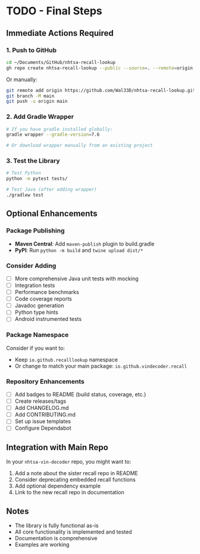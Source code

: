 # TODO - Final Steps

## Immediate Actions Required

### 1. Push to GitHub
```bash
cd ~/Documents/GitHub/nhtsa-recall-lookup
gh repo create nhtsa-recall-lookup --public --source=. --remote=origin --push
```

Or manually:
```bash
git remote add origin https://github.com/Wal33D/nhtsa-recall-lookup.git
git branch -M main
git push -u origin main
```

### 2. Add Gradle Wrapper
```bash
# If you have gradle installed globally:
gradle wrapper --gradle-version=7.6

# Or download wrapper manually from an existing project
```

### 3. Test the Library
```bash
# Test Python
python -m pytest tests/

# Test Java (after adding wrapper)
./gradlew test
```

## Optional Enhancements

### Package Publishing
- **Maven Central**: Add `maven-publish` plugin to build.gradle
- **PyPI**: Run `python -m build` and `twine upload dist/*`

### Consider Adding
- [ ] More comprehensive Java unit tests with mocking
- [ ] Integration tests
- [ ] Performance benchmarks
- [ ] Code coverage reports
- [ ] Javadoc generation
- [ ] Python type hints
- [ ] Android instrumented tests

### Package Namespace
Consider if you want to:
- Keep `io.github.recalllookup` namespace
- Or change to match your main package: `io.github.vindecoder.recall`

### Repository Enhancements
- [ ] Add badges to README (build status, coverage, etc.)
- [ ] Create releases/tags
- [ ] Add CHANGELOG.md
- [ ] Add CONTRIBUTING.md
- [ ] Set up issue templates
- [ ] Configure Dependabot

## Integration with Main Repo

In your `nhtsa-vin-decoder` repo, you might want to:

1. Add a note about the sister recall repo in README
2. Consider deprecating embedded recall functions
3. Add optional dependency example
4. Link to the new recall repo in documentation

## Notes

- The library is fully functional as-is
- All core functionality is implemented and tested
- Documentation is comprehensive
- Examples are working